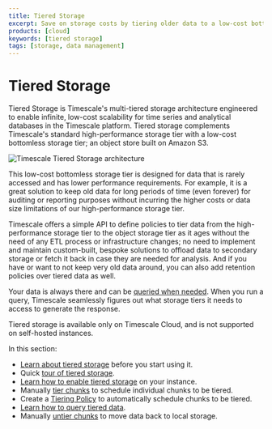```yaml
---
title: Tiered Storage
excerpt: Save on storage costs by tiering older data to a low-cost bottomless storage tier
products: [cloud]
keywords: [tiered storage]
tags: [storage, data management]
---
```


# Tiered Storage
Tiered Storage is Timescale's multi-tiered storage architecture engineered to enable infinite, low-cost scalability for time series and analytical databases in the Timescale platform.
Tiered storage complements Timescale's standard high-performance storage tier with a low-cost bottomless storage tier;
an object store built on Amazon S3.

<img
class="main-content__illustration"
src="https://assets.timescale.com/docs/images/timescale-tiered-storage-architecture.png"
width={1228} height={688}
alt="Timescale Tiered Storage architecture"
/>

This low-cost bottomless storage tier is designed for data that is rarely accessed and has lower performance requirements.
For example, it is a great solution to keep old data for long periods of time (even forever) for auditing or reporting purposes
without incurring the higher costs or data size limitations of our high-performance storage tier.

<!-- vale Google.SmartQuotes = NO -->

Timescale offers a simple API to define policies to tier data from the high-performance storage tier to the object storage tier
as it ages without the need of any ETL process or infrastructure changes;
no need to implement and maintain custom-built, bespoke solutions to offload data to secondary storage
or fetch it back in case they are needed for analysis.
And if you have or want to not keep very old data around, you can also add retention policies over tiered data as well.

<!-- vale Google.SmartQuotes = YES -->

Your data is always there and can be [queried when needed][querying-tiered-data].
When you run a query, Timescale seamlessly figures out what storage tiers it needs to access to generate the response.

<Highlight type="info">
Tiered storage is available only on Timescale Cloud, and is not supported on self-hosted instances.  
</Highlight>

In this section: 
* [Learn about tiered storage][about-data-tiering] before you start using it.
* Quick [tour of tiered storage][tour-data-tiering].
* [Learn how to enable tiered storage][enabling-data-tiering] on your instance.
*   Manually [tier chunks][manual-tier-chunk] to schedule individual chunks to be tiered.
*  Create a [Tiering Policy][creating-data-tiering-policy] to automatically schedule chunks to be tiered.
* [Learn how to query tiered data][querying-tiered-data].
*   Manually [untier chunks][untier-data] to move data back to local storage.


[about-data-tiering]: /use-timescale/:currentVersion:/data-tiering/about-data-tiering/
[tour-data-tiering]: /use-timescale/:currentVersion:/data-tiering/tour-data-tiering/
[enabling-data-tiering]: /use-timescale/:currentVersion:/data-tiering/enabling-data-tiering/
[manual-tier-chunk]: /use-timescale/:currentVersion:/data-tiering/manual-tier-chunk/
[creating-data-tiering-policy]: /use-timescale/:currentVersion:/data-tiering/creating-data-tiering-policy/
[querying-tiered-data]: /use-timescale/:currentVersion:/data-tiering/querying-tiered-data/
[untier-data]: /use-timescale/:currentVersion:/data-tiering/untier-data/

